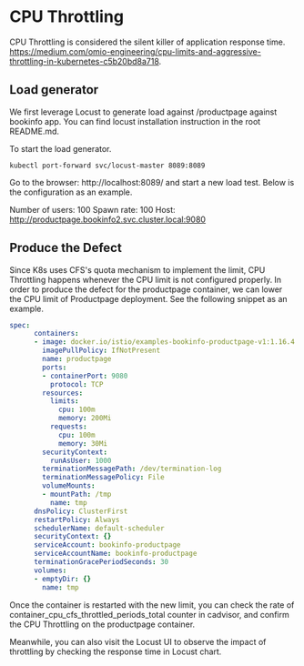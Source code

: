 # CPU Throttling
CPU Throttling is considered the silent killer of application response time. https://medium.com/omio-engineering/cpu-limits-and-aggressive-throttling-in-kubernetes-c5b20bd8a718.

## Load generator
We first leverage Locust to generate load against /productpage against bookinfo app. You can find locust installation instruction in the root README.md.

To start the load generator.

`kubectl port-forward svc/locust-master 8089:8089`

Go to the browser: http://localhost:8089/ and start a new load test. Below is the configuration as an example.

Number of users: 100
Spawn rate: 100
Host: http://productpage.bookinfo2.svc.cluster.local:9080


## Produce the Defect
Since K8s uses CFS's quota mechanism to implement the limit, CPU Throttling happens whenever the CPU limit is not configured properly. In order to produce the defect for the productpage container, we can lower the CPU limit of Productpage deployment. See the following snippet as an example.

```yaml
spec:
      containers:
      - image: docker.io/istio/examples-bookinfo-productpage-v1:1.16.4
        imagePullPolicy: IfNotPresent
        name: productpage
        ports:
        - containerPort: 9080
          protocol: TCP
        resources:
          limits:
            cpu: 100m
            memory: 200Mi
          requests:
            cpu: 100m
            memory: 30Mi
        securityContext:
          runAsUser: 1000
        terminationMessagePath: /dev/termination-log
        terminationMessagePolicy: File
        volumeMounts:
        - mountPath: /tmp
          name: tmp
      dnsPolicy: ClusterFirst
      restartPolicy: Always
      schedulerName: default-scheduler
      securityContext: {}
      serviceAccount: bookinfo-productpage
      serviceAccountName: bookinfo-productpage
      terminationGracePeriodSeconds: 30
      volumes:
      - emptyDir: {}
        name: tmp
```

Once the container is restarted with the new limit, you can check the rate of container_cpu_cfs_throttled_periods_total counter in cadvisor, and confirm the CPU Throttling on the productpage container. 

Meanwhile, you can also visit the Locust UI to observe the impact of throttling by checking the response time in Locust chart.
